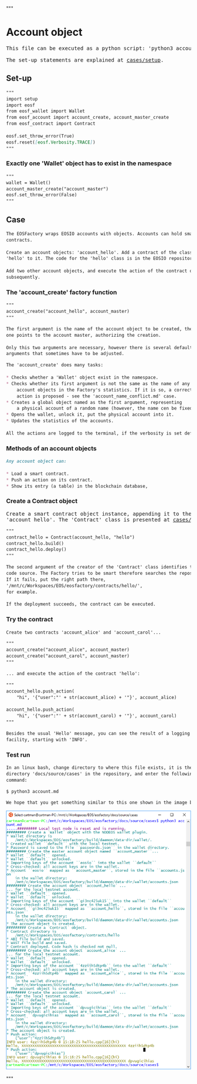 """
# Account object

<pre>
This file can be executed as a python script: 'python3 account.md'.

The set-up statements are explained at <a href="setup.html">cases/setup</a>.
</pre>

## Set-up

```md
"""
import setup
import eosf
from eosf_wallet import Wallet
from eosf_account import account_create, account_master_create
from eosf_contract import Contract

eosf.set_throw_error(True)
eosf.reset([eosf.Verbosity.TRACE])
"""
```

### Exactly one 'Wallet' object has to exist in the namespace

```md
"""
wallet = Wallet()   
account_master_create("account_master")
eosf.set_throw_error(False)
"""
```

## Case

```md
The EOSFactory wraps EOSIO accounts with objects. Accounts can hold smart
contracts. 

Create an account objects: 'account_hello'. Add a contract of the class
'hello' to it. The code for the 'hello' class is in the EOSIO repository.

Add two other account objects, and execute the action of the contract on them 
subsequently.
```

### The 'account_create' factory function

```md
"""
account_create("account_hello", account_master)
"""
```
```md
The first argument is the name of the account object to be created, the second
one points to the account master, authorizing the creation.

Only this two arguments are necessary, however there is several default 
arguments that sometimes have to be adjusted.
```
```md
The 'account_create' does many tasks:

* Checks whether a 'Wallet' object exist in the namespace.
* Checks whether its first argument is not the same as the name of any other
    account objects in the Factory's statistics. If it is so, a correction
    action is proposed - see the 'account_name_conflict.md' case.
* Creates a global object named as the first argument, representing 
    a physical account of a random name (however, the name cen be fixed).
* Opens the wallet, unlock it, put the physical account into it.
* Updates the statistics of the accounts.

All the actions are logged to the terminal, if the verbosity is set default. 
```

### Methods of an account objects

```md
Any account object can:

* Load a smart contract.
* Push an action on its contract.
* Show its entry (a table) in the blockchain database,

```

### Create a Contract object

<pre>
Create a smart contract object instance, appending it to the account 
'account_hello'. The 'Contract' class is presented at <a href="contract.html">cases/contract</a>.
</pre>
```md
"""
contract_hello = Contract(account_hello, "hello")
contract_hello.build()
contract_hello.deploy()
"""
```
```md
The second argument of the creator of the 'Contract' class identifies the 
code source. The Factory tries to be smart therefore searches the repository. 
If it fails, put the right path there, 
'/mnt/c/Workspaces/EOS/eosfactory/contracts/hello/',
for example.

If the deployment succeeds, the contract can be executed.
```

### Try the contract

```md
Create two contracts 'account_alice' and 'account_carol'...
```

```md
"""
account_create("account_alice", account_master)
account_create("account_carol", account_master)
"""
```
```md
... and execute the action of the contract 'hello':
```
```md
"""
account_hello.push_action(
    "hi", '{"user":"' + str(account_alice) + '"}', account_alice)

account_hello.push_action(
    "hi", '{"user":"' + str(account_carol) + '"}', account_carol)
"""
```
```md
Besides the usual 'Hello' message, you can see the result of a logging 
facility, starting with 'INFO'.
```

### Test run

```md
In an linux bash, change directory to where this file exists, it is the 
directory 'docs/source/cases' in the repository, and enter the following 
command:
```
```md
$ python3 account.md
```
```md
We hope that you get something similar to this one shown in the image below.
```
<img src="account.png" 
    onerror="this.src='../../../source/cases/account.png'"   
    alt="account object" width="720px"/>

"""